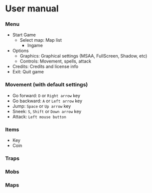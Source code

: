 # User manual

### Menu

- Start Game 
  + Select map: Map list
    - Ingame
- Options
  + Graphics: Graphical settings (MSAA, FullScreen, Shadow, etc)
  + Controls: Movement, spells, attack
- Credits: Credits and license info
- Exit: Quit game

### Movement (with default settings)

- Go forward: `D` or `Right arrow` key
- Go backward: `A` or `Left arrow` key
- Jump: `Space` or `Up arrow` key
- Sneek: `S`, `Shift` or `Down arrow` key
- Attack: `Left mouse button`

### Items

- Key
- Coin

### Traps

### Mobs

### Maps
